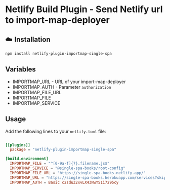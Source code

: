 # Netlify Build Plugin - Send Netlify url to import-map-deployer

## ☁️ Installation

```sh
npm install netlify-plugin-importmap-single-spa
```

## Variables

- IMPORTMAP_URL - URL of your import-map-deployer
- IMPORTMAP_AUTH - Parameter `authorization`
- IMPORTMAP_FILE_URL
- IMPORTMAP_FILE
- IMPORTMAP_SERVICE

## Usage

Add the following lines to your `netlify.toml` file:

```toml

[[plugins]]
  package = "netlify-plugin-importmap-single-spa"

[build.environment]
  IMPORTMAP_FILE = "^[0-9a-f]{7}.filename.js$"
  IMPORTMAP_SERVICE = "@single-spa-books/root-config"
  IMPORTMAP_FILE_URL = "https://single-spa-books.netlify.app/"
  IMPORTMAP_URL = "https://single-spa-books.herokuapp.com/services?skip_url_check"
  IMPORTMAP_AUTH = Basic c2sduZ2xvLX43NwYS1i7295cy

```
